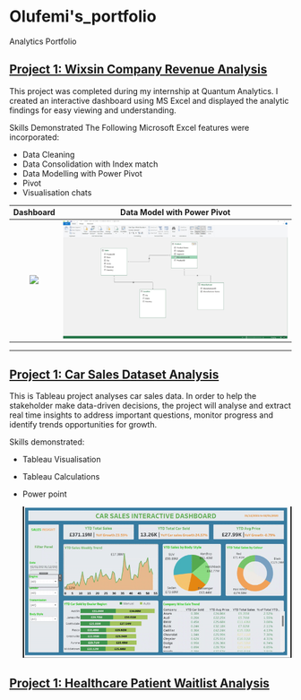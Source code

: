 # Olufemi's_portfolio
Analytics Portfolio

## [Project 1: Wixsin Company Revenue Analysis](https://olufemigeorge.github.io/Wixsin_Company_Revenue_Analysis-MS_Excel/)
This project was completed during my internship at Quantum Analytics. I created an interactive dashboard using MS Excel and displayed the analytic findings for easy viewing and understanding.

Skills Demonstrated
The Following Microsoft Excel features were incorporated:
- Data Cleaning
- Data Consolidation with Index match
- Data Modelling with Power Pivot
- Pivot
- Visualisation chats
  
Dashboard           |Data Model with Power Pivot      |
:------------------:|:-------------------------------:|
![](Wixzin.gif)     |![](After_Modelling.jpg)         |

---

## [Project 1: Car Sales Dataset Analysis](https://olufemigeorge.github.io/Car_Sales_Dashboard/)
This is Tableau project analyses car sales data. In order to help the stakeholder make data-driven decisions, the project will analyse and extract real time insights to address important questions, monitor progress and identify trends opportunities for growth.

Skills demonstrated:

- Tableau Visualisation
- Tableau Calculations
- Power point

  ![](CARDASHBOARD.gif)





## [Project 1: Healthcare Patient Waitlist Analysis](https://olufemigeorge.github.io/Health_care_patient_waiting_list_vitualization-PowerBI/)
